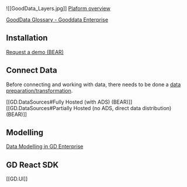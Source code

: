 ![[GoodData_Layers.jpg]]
[Plaform overview](https://help.gooddata.com/doc/free/en/expand-your-gooddata-platform/gooddata-platform-overview)

[GoodData Glossary - Gooddata Enterprise](https://help.gooddata.com/doc/enterprise/en/gooddata-glossary)

## Installation

[Request a demo (BEAR)](https://www.gooddata.com/request-a-demo/)


## Connect Data

Before connecting and working with data, there needs to be done a [data preparation/transformation](https://help.gooddata.com/doc/growth/en/data-integration/data-preparation-and-distribution/data-preparation-and-distribution-pipeline).

[[GD.DataSources#Fully Hosted (with ADS) (BEAR)]]
[[GD.DataSources#Partially Hosted (no ADS, direct data distribution) (BEAR)]]

## Modelling

[Data Modelling in GD Enterprise](https://help.gooddata.com/doc/enterprise/en/data-integration/data-modeling-in-gooddata)


## GD React SDK

[[GD.UI]]


